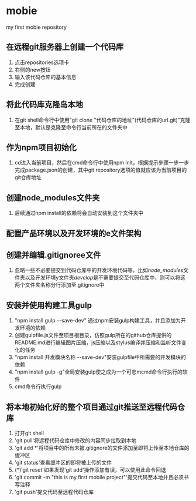 # mobie
my first mobie repository

## 在远程git服务器上创建一个代码库

1. 点击repositories选项卡
2. 右侧的new按钮
3. 输入该代码仓库的基本信息
4. 完成创建

## 将此代码库克隆岛本地

1. 在git shell命令行中使用"git clone "代码仓库的地址"(代码仓库的url.git)"克隆至本地，默认是克隆至命令行当前所在的文件夹中

## 作为npm项目初始化

1. cd进入当前项目，然后在cmd命令行中使用npm init，根据提示步骤一步一步完成package.json的创建，其中git repository选项的值就应该为当前项目的git仓库地址

## 创建node_modules文件夹

1. 后续通过npm install的依赖将会自动安装到这个文件夹中

## 配置产品环境以及开发环境的e文件架构

## 创建并编辑.gitignoree文件

1. 忽略一些不必要提交到代码仓库中的开发环境代码等，比如*node_modules*文件夹以及开发环境y文件夹*develop*是不需要提交至代码仓库中，则可以将这两个文件夹名称分行添加至.gitignore中

## 安装并使用构建工具gulp

1. "npm install gulp --save-dev" 通过npm安装gulp构建工具，并且添加为开发环境的依赖
2. 创建gulpfile.js文件至项目根目录，仿照gulp所在的github仓库提供的README.md进行编辑图片压缩，js压缩以及stylus编译并压缩和监听文件变化的任务
3. "npm install 开发模块名称 --save-dev"安装gulpfile中所需要的开发模块的依赖
4. "npm install gulp -g"全局安装gulp使之成为一个可悲mcmd命令行执行的软件
5. cmd命令行执行gulp

## 将本地初始化好的整个项目通过git推送至远程代码仓库

1. 打开git shell
2. 'git pull'将远程代码仓库中修改的内容同步拉取到本地
3. 'git add *'将项目中的所有未被.gitignore的文件添加至即将上传至本地仓库的缓冲区
4. 'git status'查看缓冲区的即将被上传的文件
5. (\*)'git reset'如果发现'git add'操作添加有误，可以使用此命令回退
6. 'git commit -m "this is my first mobile project"'提交代码至本地并且必须书写注释
7. 'git push'提交代码至远程代码仓库
